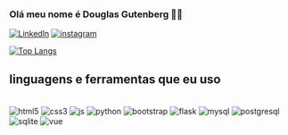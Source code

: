 
### Olá meu nome é Douglas Gutenberg 👨‍💻 



[![Linkedln](https://img.shields.io/badge/LinkedIn-0077B5?style=for-the-badge&logo=linkedin&logoColor=white)](https://www.linkedin.com/in/douglas-gutenberg-726359198/)
[![instagram](https://img.shields.io/badge/Instagram-E4405F?style=for-the-badge&logo=instagram&logoColor=white)](https://www.instagram.com/gutenberg_skt/)


[![Top Langs](https://github-readme-stats.vercel.app/api/top-langs/?username=kinggutenberg&layout=compact)](https://github.com/anuraghazra/github-readme-stats)


## linguagens e ferramentas que eu uso

<div style="display: inline_block"><br/>
    <img align="center" alt="html5" src="https://img.shields.io/badge/HTML5-E34F26?style=for-the-badge&logo=html5&logoColor=white"/>
    <img align="center" alt="css3" src="https://img.shields.io/badge/CSS3-1572B6?style=for-the-badge&logo=css3&logoColor=white"/>
    <img align="center" alt="js" src="https://img.shields.io/badge/JavaScript-F7DF1E?style=for-the-badge&logo=javascript&logoColor=black"/>
    <img align="center" alt="python" src="https://img.shields.io/badge/Python-14354C?style=for-the-badge&logo=python&logoColor=white"/>
    <img align="center" alt="bootstrap" src="https://img.shields.io/badge/Bootstrap-563D7C?style=for-the-badge&logo=bootstrap&logoColor=white"/>
    <img align="center" alt="flask" src="https://img.shields.io/badge/Flask-000000?style=for-the-badge&logo=flask&logoColor=white"/>
    <img align="center" alt="mysql" src="https://img.shields.io/badge/MySQL-00000F?style=for-the-badge&logo=mysql&logoColor=white"/>
    <img align="center" alt="postgresql" src="https://img.shields.io/badge/PostgreSQL-316192?style=for-the-badge&logo=postgresql&logoColor=white"/>
    <img align="center" alt="sqlite" src="https://img.shields.io/badge/Unity-100000?style=for-the-badge&logo=unity&logoColor=white"/>
    <img align="center" alt="vue" src="https://img.shields.io/badge/Vue.js-35495E?style=for-the-badge&logo=vue.js&logoColor=4FC08D"/>
</div>
